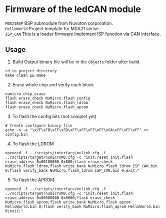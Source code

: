 # Firmware of the ledCAN module
``M0A21BSP`` BSP submodule from Nuvoton corporation. <br>
``HelloWorld`` Project template for M0A21 serise. <br>
``ISP_CAN`` This is a loader firmware implement ISP function via CAN interface. <br>

## Usage
1. Build
Output binary file will be in the ``Objects`` folder after build. 
```
cd to project directory
make clean && make
```
2. Erase whole chip and verify each block
```
numicro chip_erase
flash erase_check NuMicro.flash_config
flash erase_check NuMicro.flash_ldrom
flash erase_check NuMicro.flash_aprom
```
3. To flash the config bits (not complet yet)
```
# Create configure binary file
echo -n -e "\x7F\xFB\xFF\xFD\xFF\xFF\xFF\xFF\x5A\xFF\xFF\xFF" >> config.bin
```
4. To flash the LDROM
```
openocd -f ../scripts/interface/nulink.cfg -f ../scripts/target/numicroM0.cfg -c "init;reset init;flash erase_address 0x00100000 0x800;flash erase_check NuMicro.flash_ldrom;flash write_bank NuMicro.flash_ldrom ISP_CAN.bin 0;flash verify_bank NuMicro.flash_ldrom ISP_CAN.bin 0;exit;"
```
5. To flash the APROM
```
openocd -f ../scripts/interface/nulink.cfg -f ../scripts/target/numicroM0.cfg -c "init;reset init;flash erase_address 0x00000000 0x8000;flash erase_check NuMicro.flash_aprom;flash write_bank NuMicro.flash_aprom HelloWorld.bin 0;flash verify_bank NuMicro.flash_aprom HelloWorld.bin 0;exit;"
```
